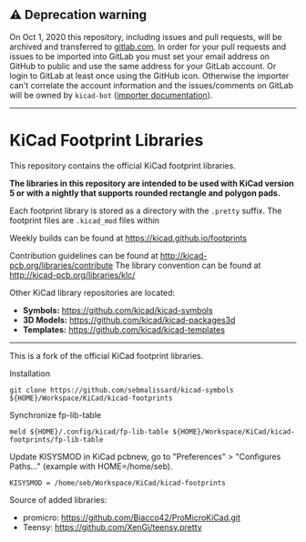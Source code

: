 ## :warning: Deprecation warning

On Oct 1, 2020 this repository, including issues and pull requests, will be archived and transferred to [gitlab.com](https://gitlab.com/kicad/libraries/kicad-footprints/). In order for your pull requests and issues to be imported into GitLab you must set your email address on GitHub to public and use the same address for your GitLab account. Or login to GitLab at least once using the GitHub icon. Otherwise the importer can't correlate the account information and the issues/comments on GitLab will be owned by `kicad-bot` ([importer documentation](https://docs.gitlab.com/ee/user/project/import/github.html#how-it-works)).

---

# KiCad Footprint Libraries

This repository contains the official KiCad footprint libraries.

**The libraries in this repository are intended to be used with KiCad version 5 or with a nightly that supports rounded rectangle and polygon pads.**

Each footprint library is stored as a directory with the `.pretty` suffix. The footprint files are `.kicad_mod` files within 

Weekly builds can be found at https://kicad.github.io/footprints

Contribution guidelines can be found at http://kicad-pcb.org/libraries/contribute
The library convention can be found at http://kicad-pcb.org/libraries/klc/

Other KiCad library repositories are located:

* **Symbols:** https://github.com/kicad/kicad-symbols
* **3D Models:** https://github.com/kicad/kicad-packages3d
* **Templates:** https://github.com/kicad/kicad-templates

----------------------------------------------------------------------------------------------------

This is a fork of the official KiCad footprint libraries.

Installation
```
git clone https://github.com/sebmalissard/kicad-symbols ${HOME}/Workspace/KiCad/kicad-footprints
```
Synchronize fp-lib-table
```
meld ${HOME}/.config/kicad/fp-lib-table ${HOME}/Workspace/KiCad/kicad-footprints/fp-lib-table
```

Update KISYSMOD in KiCad pcbnew, go to "Preferences" > "Configures Paths..." (example with HOME=/home/seb).
```
KISYSMOD = /home/seb/Workspace/KiCad/kicad-footprints
```

Source of added libraries:
* promicro: https://github.com/Biacco42/ProMicroKiCad.git
* Teensy: https://github.com/XenGi/teensy.pretty

